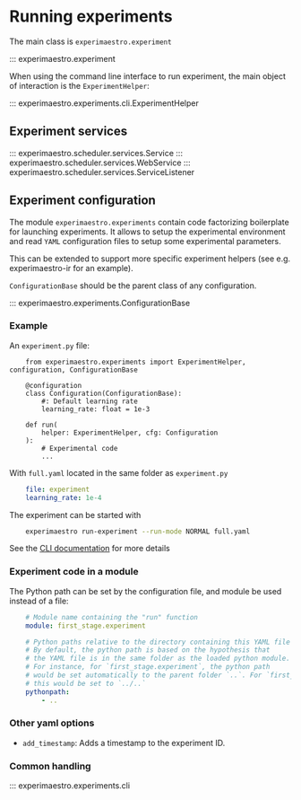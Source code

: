 # Running experiments

The main class is `experimaestro.experiment`


::: experimaestro.experiment

When using the command line interface to run experiment, the main object
of interaction is the `ExperimentHelper`:

::: experimaestro.experiments.cli.ExperimentHelper

## Experiment services

::: experimaestro.scheduler.services.Service
::: experimaestro.scheduler.services.WebService
::: experimaestro.scheduler.services.ServiceListener


## Experiment configuration

The module `experimaestro.experiments` contain code factorizing boilerplate for
launching experiments. It allows to setup the experimental environment and
read ``YAML`` configuration files to setup some experimental parameters.

This can be extended to support more specific experiment helpers (see e.g.
experimaestro-ir for an example).

`ConfigurationBase` should be the parent class of any configuration.

::: experimaestro.experiments.ConfigurationBase

### Example

An `experiment.py` file:

```py3
    from experimaestro.experiments import ExperimentHelper, configuration, ConfigurationBase

    @configuration
    class Configuration(ConfigurationBase):
        #: Default learning rate
        learning_rate: float = 1e-3

    def run(
        helper: ExperimentHelper, cfg: Configuration
    ):
        # Experimental code
        ...
```

With `full.yaml` located in the same folder as `experiment.py`

```yaml
    file: experiment
    learning_rate: 1e-4
```

The experiment can be started with

```sh
    experimaestro run-experiment --run-mode NORMAL full.yaml
```

See the [CLI documentation](cli.md#running-experiments) for more details

### Experiment code in a module

The Python path can be set by the configuration file, and module be used instead
of a file:

```yaml
    # Module name containing the "run" function
    module: first_stage.experiment

    # Python paths relative to the directory containing this YAML file
    # By default, the python path is based on the hypothesis that
    # the YAML file is in the same folder as the loaded python module.
    # For instance, for `first_stage.experiment`, the python path
    # would be set automatically to the parent folder `..`. For `first_stage.sub.experiment`,
    # this would be set to `../..`
    pythonpath:
        - ..
```

### Other yaml options

- `add_timestamp`: Adds a timestamp to the experiment ID.

### Common handling

::: experimaestro.experiments.cli
